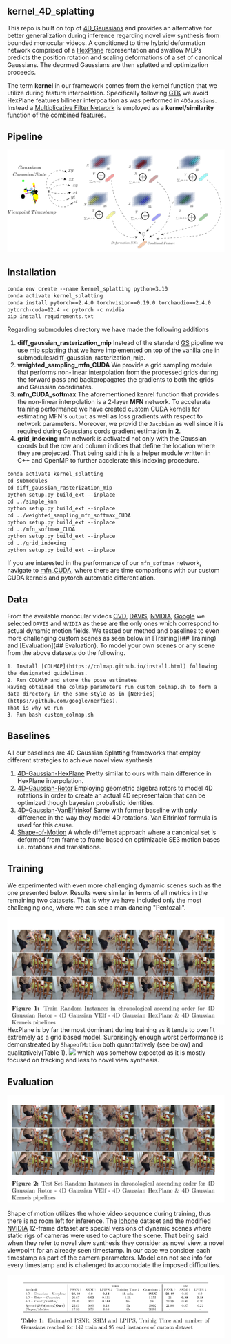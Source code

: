 ## kernel_4D_splatting

This repo is built on top of
[4D_Gaussians](https://github.com/hustvl/4DGaussians) and provides an
alternative for better generalization during inference regarding novel view
synthesis from bounded monocular videos.  A conditioned to time hybrid
deformation network comprised of a
[HexPlane](https://github.com/Caoang327/HexPlane) representation and swallow
MLPs predicts the position rotation and scaling deformations of a set of
canonical Gaussians. The deormed Gaussians are then splatted and optimization
proceeds.

The term **kernel** in our framework comes from the kernel function that we
utilize during feature interpolation.  Specifically following
[GTK](https://openaccess.thecvf.com/content/CVPR2024/papers/Zhao_Grounding_and_Enhancing_Grid-based_Models_for_Neural_Fields_CVPR_2024_paper.pdf)
we avoid HexPlane features bilinear interpoaltion as was performed in
`4DGaussians`.  Instead a [Multiplicative Filter
Network](https://openreview.net/forum?id=OmtmcPkkhT) is employed as a
**kernel/similarity** function of the combined features.

## Pipeline
![](./media/pipeline.png)
## Installation
```
conda env create --name kernel_splatting python=3.10
conda activate kernel_splatting
conda install pytorch==2.4.0 torchvision==0.19.0 torchaudio==2.4.0 pytorch-cuda=12.4 -c pytorch -c nvidia
pip install requirements.txt
```
Regarding submodules directory we have made the following additions
1. **diff_gaussian_rasterization_mip**
    Instead of the standard [GS](https://github.com/graphdeco-inria/gaussian-splatting) pipeline we use
    [mip splatting](https://arxiv.org/abs/2311.16493) that we have implemented on top of the vanilla one
    in submodules/diff_gaussian_rasterization_mip.
2. **weighted_sampling_mfn_CUDA**
    We provide a grid sampling module that performs non-linear interpolation from the processed grids 
    during the forward pass and backpropagates the gradients to both the grids and Gaussian coordinates.
3. **mfn_CUDA_softmax**
    The aforementioned kenrel function that provides the non-linear interpolation is a 2-layer **MFN** network.
    To accelerate training performance we have created custom CUDA kernels for estimating MFN's  `output` as well as 
    loss gradients with respect to network parameters. Moreover, we provid the `Jacobian` as well since it is required
    during Gaussians cords gradient estimation in **2**.
4. **grid_indexing**
    mfn network is activated not only with the Gaussian coords but the row and column indices that define the location where they are projected. 
    That being said this is a helper module written in C++ and OpenMP to further accelerate this indexing procedure.
```
conda activate kernel_splatting
cd submodules
cd diff_gaussian_rasterization_mip
python setup.py build_ext --inplace
cd ../simple_knn
python setup.py build_ext --inplace
cd ../weighted_sampling_mfn_softmax_CUDA
python setup.py build_ext --inplace
cd ../mfn_softmax_CUDA
python setup.py build_ext --inplace
cd ../grid_indexing
python setup.py build_ext --inplace
```
If you are interested in the performance of our `mfn_softmax` network, navigate
to [mfn_CUDA](https://github.com/panospaschalidis/mfn_CUDA), where there are
time comparisons with our custom CUDA kernels and pytorch automatic
differentiation.

## Data 
From the available monocular videos  [CVD](https://roxanneluo.github.io/Consistent-Video-Depth-Estimation/), [DAVIS](https://davischallenge.org/), [NVIDIA](https://gorokee.github.io/jsyoon/dynamic_synth/), [Google](https://augmentedperception.github.io/deepviewvideo/) we selected `DAVIS` and `NVIDIA` as these are the only ones
which correspond to actual dynamic motion fields. We tested our method and baselines to even more challenging 
custom scenes as seen below in [Training](## Training) and [Evaluation](## Evaluation).
To model your own scenes or any scene from the above datasets do the following.
```
1. Install [COLMAP](https://colmap.github.io/install.html) following the designated guidelines.
2. Run COLMAP and store the pose estimates
Having obtained the colmap parameters run custom_colmap.sh to form a data directory in the same style as in [NeRFies](https://github.com/google/nerfies).
That is why we run
3. Run bash custom_colmap.sh
```
## Baselines
All our baselines are 4D Gaussian Splatting frameworks that employ different strategies 
to achieve novel view synthesis
1. [4D-Gaussian-HexPlane](https://github.com/hustvl/4DGaussians)
Pretty similar to ours with main difference in HexPlane interpolation.
2. [4D-Gaussian-Rotor](https://github.com/weify627/4D-Rotor-Gaussians)
Employing geometric algebra rotors to model 4D rotations in order to create an actual 4D representaion
that can be optimized though bayesian probalistic identities.
3. [4D-Gaussian-VanElfrinkof](https://github.com/fudan-zvg/4d-gaussian-splatting)
Same with former baseline with only difference in the way they model 4D rotations. Van 
Elfrinkof formula is used for this cause.
4. [Shape-of-Motion](https://github.com/vye16/shape-of-motion/)
A whole differnet approach where a canonical set is deformed from frame to frame based on
optimizable SE3 motion bases i.e. rotations and translations.

## Training
We experimented with even more challenging dymamic scenes such as the one presented below.
Results were similar in terms of all metrics in the remaining two datasets. That is why we have included
only the most challenging one, where we can see a man dancing "Pentozali".

![](./media/train.png)
HexPlane is by far the most dominant during training as it tends to overfit extremely as a grid based model.
Surprisingly enough worst performance is demonstreated by `ShapeofMotion` both quantitatively (see below) and qualitatively(Table 1).
![](./media/shape_of_motion.png)
which was somehow expected as it is mostly focused on tracking and less to novel view synthesis.
## Evaluation

![](./media/test.png)

Shape of motion utilizes the whole video sequence during training, thus there
is no room left for inference.  The [Iphone](https://github.com/KAIR-BAIR/dycheck) dataset and the modified [NVIDIA](https://github.com/gaochen315/DynamicNeRF)
12-frame dataset are special versions of dynamic scenes where static rigs of
cameras were used to capture the scene. That being said when they refer to
novel view synthesis they consider as novel view, a novel viewpoint for an
already seen timestamp.  In our case we consider each timestamp as part of the
camera parameters. Model can not see info for every timestamp and is challenged
to accomodate the imposed difficulties.

![](./media/metrics.png)
